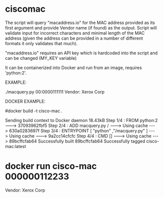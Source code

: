 # ciscomac
The script will query "macaddress.io" for the MAC address provided as its first argument and provide Vendor name (if found) as the output.
Script will validate input for incorrect characters and minimal length of the MAC address (given the address can be provided in a number of different formats it only validates that much).

"macaddress.io" requires an API key which is hardcoded into the script and can be changed (MY_KEY variable)

It can be containerized into Docker and run from an image, requires 'python:2'.

EXAMPLE:

./macquery.py 00:0000111111
Vendor: Xerox Corp

DOCKER EXAMPLE:

#docker build -t cisco-mac .

Sending build context to Docker daemon  18.43kB
Step 1/4 : FROM python:2
 ---> 37093962fbf5
 Step 2/4 : ADD macquery.py /
 ---> Using cache
 ---> 630a0283697f
 Step 3/4 : ENTRYPOINT [ "python" ,"/macquery.py" ]
 ---> Using cache
 ---> 9a2cc14cfcfc
 Step 4/4 : CMD []
 ---> Using cache
 ---> 89bcffcfab64
 Successfully built 89bcffcfab64
 Successfully tagged cisco-mac:latest

# docker run  cisco-mac 000000112233
Vendor: Xerox Corp

